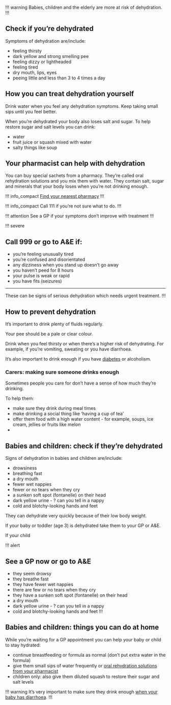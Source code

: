 !!! warning
Babies, children and the elderly are more at risk of dehydration. 
!!!

## Check if you’re dehydrated

Symptoms of dehydration are/include: 

- feeling thirsty
- dark yellow and strong smelling pee 
- feeling dizzy or lightheaded 
- feeling tired
- dry mouth, lips, eyes
- peeing little and less than 3 to 4 times a day

## How you can treat dehydration yourself

Drink water when you feel any dehydration symptoms. Keep taking small sips until you feel better. 

When you’re dehydrated your body also loses salt and sugar. To help restore sugar and salt levels you can drink: 

- water
- fruit juice or squash mixed with water
- salty things like soup 

## Your pharmacist can help with dehydration

You can buy special sachets from a pharmacy. They’re called oral rehydration solutions and you mix them with water. They contain salt, sugar and minerals that your body loses when you’re not drinking enough. 

!!! info_compact
[Find your nearest pharmacy](https://beta.nhs.uk/finders/find-help) 
!!!

!!! info_compact
Call 111 if you’re not sure what to do. 
!!!

!!! attention
See a GP if your symptoms don’t improve with treatment
!!!

!!! severe
## Call 999 or go to A&E if: 

- you’re feeling unusually tired
- you’re confused and disorientated 
- any dizziness when you stand up doesn’t go away
- you haven’t peed for 8 hours
- your pulse is weak or rapid
- you have fits (seizures)

***
These can be signs of serious dehydration which needs urgent treatment.
!!!

## How to prevent dehydration

It’s important to drink plenty of fluids regularly. 

Your pee should be a pale or clear colour. 

Drink when you feel thirsty or when there’s a higher risk of dehydrating. For example, if you’re vomiting, sweating or you have diarrhoea. 

It’s also important to drink enough if you have [diabetes](https://beta.nhs.uk/conditions/type-2-diabetes/check-if-you-have-it) or alcoholism.

### Carers: making sure someone drinks enough

Sometimes people you care for don’t have a sense of how much they’re drinking.

To help them: 

- make sure they drink during meal times
- make drinking a social thing like ‘having a cup of tea’
- offer them food with a high water content - for example, soups, ice cream, jellies or fruits like melon
- 

## Babies and children: check if they’re dehydrated

Signs of dehydration in babies and children are/include:  

- drowsiness
- breathing fast
- a dry mouth
- fewer wet nappies
- fewer or no tears when they cry
- a sunken soft spot (fontanelle) on their head
- dark yellow urine - ? can you tell in a nappy 
- cold and blotchy-looking hands and feet

They can dehydrate very quickly because of their low body weight.

If your baby or toddler (age 3) is dehydrated take them to your GP or A&E. 

If your child 

!!! alert
## See a GP now or go to A&E 
- they seem drowsy
- they breathe fast
- they have fewer wet nappies
- there are few or no tears when they cry
- they have a sunken soft spot (fontanelle) on their head
- a dry mouth
- dark yellow urine - ? can you tell in a nappy 
- cold and blotchy-looking hands and feet
!!!


## Babies and children: things you can do at home

While you’re waiting for a GP appointment you can help your baby or child to stay hydrated:

- continue breastfeeding or formula as normal (don’t put extra water in the formula)
- give them small sips of water frequently or [oral rehydration solutions from your pharmacist](#)
- children only: also give them diluted squash to restore their sugar and salt levels

!!! warning
It’s very important to make sure they drink enough [when your baby has diarrhoea](/diarrhoea/).
!!!
 
